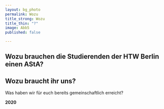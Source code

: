 ```yaml
---
layout: bg_photo
permalink: Wozu
title_strong: Wozu
title_thin: "?"
image: Abb5
published: false

---
```

## Wozu brauchen die Studierenden der HTW Berlin einen AStA? 

## Wozu braucht ihr uns? 

Was haben wir für euch bereits gemeinschaftlich erreicht? 

**2020** 